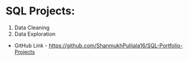 # SQL Projects:
1. Data Cleaning
2. Data Exploration

- GitHub Link - https://github.com/ShanmukhPulijala16/SQL-Portfolio-Projects
